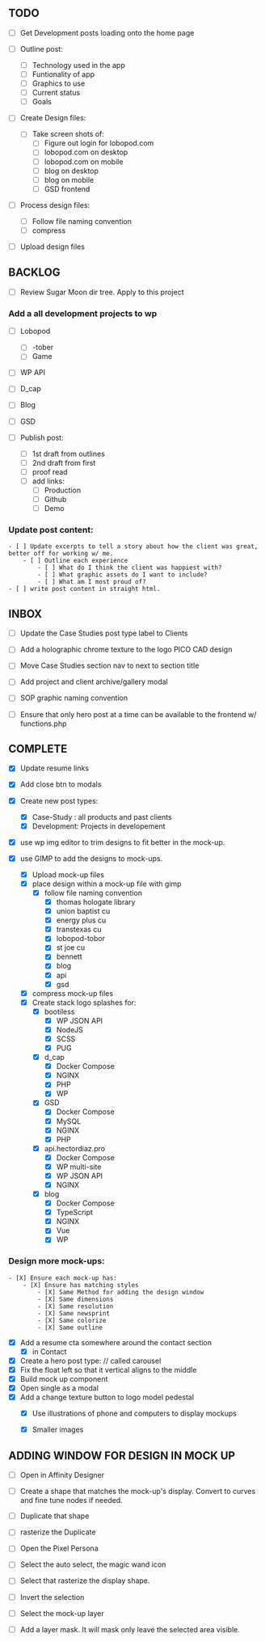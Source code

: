 ## TODO
- [ ] Get Development posts loading onto the home page

- [ ] Outline post:
	- [ ] Technology used in the app
	- [ ] Funtionality of app
	- [ ] Graphics to use
	- [ ] Current status
	- [ ] Goals

- [ ] Create Design files:
	- [ ] Take screen shots of:
		- [ ] Figure out login for lobopod.com
		- [ ] lobopod.com on desktop
		- [ ] lobopod.com on mobile
		- [ ] blog on desktop
		- [ ] blog on mobile
		- [ ] GSD frontend

- [ ] Process design files:
	- [ ] Follow file naming convention
	- [ ] compress

- [ ] Upload design files

## BACKLOG

- [ ] Review Sugar Moon dir tree. Apply to this project

### Add a all development projects to wp

- [ ] Lobopod
	- [ ] -tober
	- [ ] Game
- [ ] WP API
- [ ] D_cap
- [ ] Blog
- [ ] GSD

- [ ] Publish post:
	- [ ] 1st draft from outlines
	- [ ] 2nd draft from first
	- [ ] proof read
	- [ ] add links:
		- [ ] Production
		- [ ] Github
		- [ ] Demo

### Update post content:

	- [ ] Update excerpts to tell a story about how the client was great, better off for working w/ me.
		- [ ] Outline each experience
			- [ ] What do I think the client was happiest with?
			- [ ] What graphic assets do I want to include?
			- [ ] What am I most proud of?
	- [ ] write post content in straight html. 

## INBOX
- [ ] Update the Case Studies post type label to Clients
- [ ] Add a holographic chrome texture to the logo PICO CAD design
- [ ] Move Case Studies section nav to next to section title
- [ ] Add project and client archive/gallery modal

- [ ] SOP graphic naming convention

- [ ] Ensure that only hero post at a time can be available to the frontend w/ functions.php

## COMPLETE
- [X] Update resume links
- [X] Add close btn to modals
- [X] Create new post types:
	- [X] Case-Study : all products and past clients
	- [X] Development: Projects in developement
- [X] use wp img editor to trim designs to fit better in the mock-up.
- [X] use GIMP to add the designs to mock-ups.

	- [X] Upload mock-up files
	- [x] place design within a mock-up file with gimp
		- [x] follow file naming convention
			- [x] thomas hologate library
			- [x] union baptist cu
			- [x] energy plus cu
			- [x] transtexas cu
			- [x] lobopod-tobor
			- [x] st joe cu
			- [x] bennett
			- [x] blog
			- [x] api
			- [x] gsd

	- [x] compress mock-up files
	- [X] Create stack logo splashes for:
		- [X] bootiless
			- [X] WP JSON API
			- [X] NodeJS
			- [X] SCSS
			- [X] PUG

		- [X] d_cap
			- [X] Docker Compose
			- [X] NGINX
			- [X] PHP
			- [X] WP

		- [X] GSD
			- [X] Docker Compose
			- [X] MySQL
			- [X] NGINX
			- [X] PHP

		- [X] api.hectordiaz.pro
			- [X] Docker Compose
			- [X] WP multi-site
			- [X] WP JSON API
			- [X] NGINX

		- [X] blog
			- [X] Docker Compose
			- [X] TypeScript
			- [X] NGINX
			- [X] Vue
			- [X] WP

### Design more mock-ups:
	- [X] Ensure each mock-up has:
		- [X] Ensure has matching styles
			- [X] Same Method for adding the design window
			- [X] Same dimensions
			- [X] Same resolution
			- [X] Same newsprint
			- [X] Same colorize
			- [X] Same outline
- [X] Add a resume cta somewhere around the contact section
	- [X] in Contact
- [X] Create a hero post type: // called carousel
- [X] Fix the float left so that it vertical aligns to the middle
- [X] Build mock up component
- [X] Open single as a modal
- [X] Add a change texture button to logo model pedestal
	- [X] Use illustrations of phone and computers to display mockups
	- [X] Smaller images


## ADDING WINDOW FOR DESIGN IN MOCK UP
- [ ] Open in Affinity Designer
- [ ] Create a shape that matches the mock-up's display. Convert to curves and fine tune nodes if needed. 
- [ ] Duplicate that shape
- [ ] rasterize the Duplicate
- [ ] Open the Pixel Persona 
- [ ] Select the auto select, the magic wand icon
- [ ] Select that rasterize the display shape.
- [ ] Invert the selection
- [ ] Select the mock-up layer
- [ ] Add a layer mask. It will mask only leave the selected area visible.

